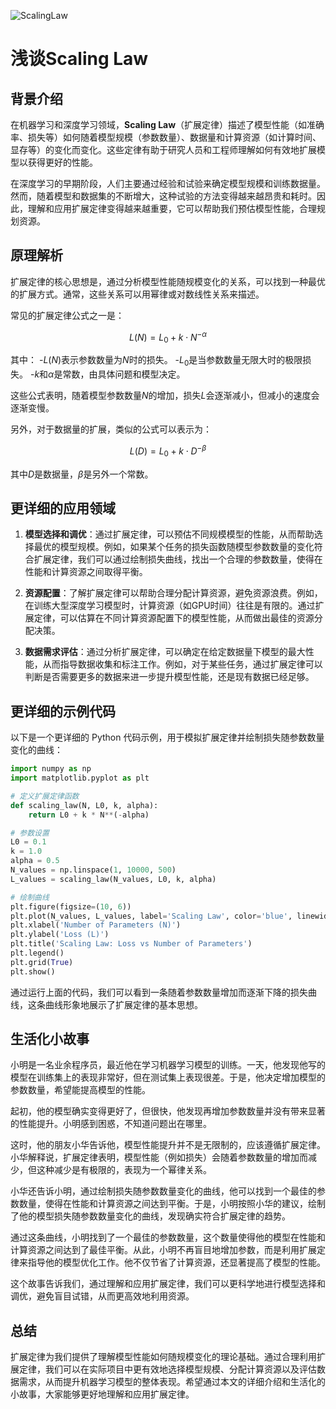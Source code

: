 ![ScalingLaw](BigModel/ScalingLaw/ScalingLaw.png)
# 浅谈Scaling Law

## 背景介绍

在机器学习和深度学习领域，**Scaling Law**（扩展定律）描述了模型性能（如准确率、损失等）如何随着模型规模（参数数量）、数据量和计算资源（如计算时间、显存等）的变化而变化。这些定律有助于研究人员和工程师理解如何有效地扩展模型以获得更好的性能。

在深度学习的早期阶段，人们主要通过经验和试验来确定模型规模和训练数据量。然而，随着模型和数据集的不断增大，这种试验的方法变得越来越昂贵和耗时。因此，理解和应用扩展定律变得越来越重要，它可以帮助我们预估模型性能，合理规划资源。

## 原理解析

扩展定律的核心思想是，通过分析模型性能随规模变化的关系，可以找到一种最优的扩展方式。通常，这些关系可以用幂律或对数线性关系来描述。

常见的扩展定律公式之一是：

$$L(N) = L_0 + k \cdot N^{-\alpha}$$

其中：
-$L(N)$表示参数数量为$N$时的损失。
-$L_0$是当参数数量无限大时的极限损失。
-$k$和$\alpha$是常数，由具体问题和模型决定。

这些公式表明，随着模型参数数量$N$的增加，损失$L$会逐渐减小，但减小的速度会逐渐变慢。

另外，对于数据量的扩展，类似的公式可以表示为：

$$L(D) = L_0 + k \cdot D^{-\beta}$$

其中$D$是数据量，$\beta$是另外一个常数。

## 更详细的应用领域

1. **模型选择和调优**：通过扩展定律，可以预估不同规模模型的性能，从而帮助选择最优的模型规模。例如，如果某个任务的损失函数随模型参数数量的变化符合扩展定律，我们可以通过绘制损失曲线，找出一个合理的参数数量，使得在性能和计算资源之间取得平衡。

2. **资源配置**：了解扩展定律可以帮助合理分配计算资源，避免资源浪费。例如，在训练大型深度学习模型时，计算资源（如GPU时间）往往是有限的。通过扩展定律，可以估算在不同计算资源配置下的模型性能，从而做出最佳的资源分配决策。

3. **数据需求评估**：通过分析扩展定律，可以确定在给定数据量下模型的最大性能，从而指导数据收集和标注工作。例如，对于某些任务，通过扩展定律可以判断是否需要更多的数据来进一步提升模型性能，还是现有数据已经足够。

## 更详细的示例代码

以下是一个更详细的 Python 代码示例，用于模拟扩展定律并绘制损失随参数数量变化的曲线：

```python
import numpy as np
import matplotlib.pyplot as plt

# 定义扩展定律函数
def scaling_law(N, L0, k, alpha):
    return L0 + k * N**(-alpha)

# 参数设置
L0 = 0.1
k = 1.0
alpha = 0.5
N_values = np.linspace(1, 10000, 500)
L_values = scaling_law(N_values, L0, k, alpha)

# 绘制曲线
plt.figure(figsize=(10, 6))
plt.plot(N_values, L_values, label='Scaling Law', color='blue', linewidth=2)
plt.xlabel('Number of Parameters (N)')
plt.ylabel('Loss (L)')
plt.title('Scaling Law: Loss vs Number of Parameters')
plt.legend()
plt.grid(True)
plt.show()
```

通过运行上面的代码，我们可以看到一条随着参数数量增加而逐渐下降的损失曲线，这条曲线形象地展示了扩展定律的基本思想。

## 生活化小故事

小明是一名业余程序员，最近他在学习机器学习模型的训练。一天，他发现他写的模型在训练集上的表现非常好，但在测试集上表现很差。于是，他决定增加模型的参数数量，希望能提高模型的性能。

起初，他的模型确实变得更好了，但很快，他发现再增加参数数量并没有带来显著的性能提升。小明感到困惑，不知道问题出在哪里。

这时，他的朋友小华告诉他，模型性能提升并不是无限制的，应该遵循扩展定律。小华解释说，扩展定律表明，模型性能（例如损失）会随着参数数量的增加而减少，但这种减少是有极限的，表现为一个幂律关系。

小华还告诉小明，通过绘制损失随参数数量变化的曲线，他可以找到一个最佳的参数数量，使得在性能和计算资源之间达到平衡。于是，小明按照小华的建议，绘制了他的模型损失随参数数量变化的曲线，发现确实符合扩展定律的趋势。

通过这条曲线，小明找到了一个最佳的参数数量，这个数量使得他的模型在性能和计算资源之间达到了最佳平衡。从此，小明不再盲目地增加参数，而是利用扩展定律来指导他的模型优化工作。他不仅节省了计算资源，还显著提高了模型的性能。

这个故事告诉我们，通过理解和应用扩展定律，我们可以更科学地进行模型选择和调优，避免盲目试错，从而更高效地利用资源。

## 总结

扩展定律为我们提供了理解模型性能如何随规模变化的理论基础。通过合理利用扩展定律，我们可以在实际项目中更有效地选择模型规模、分配计算资源以及评估数据需求，从而提升机器学习模型的整体表现。希望通过本文的详细介绍和生活化的小故事，大家能够更好地理解和应用扩展定律。